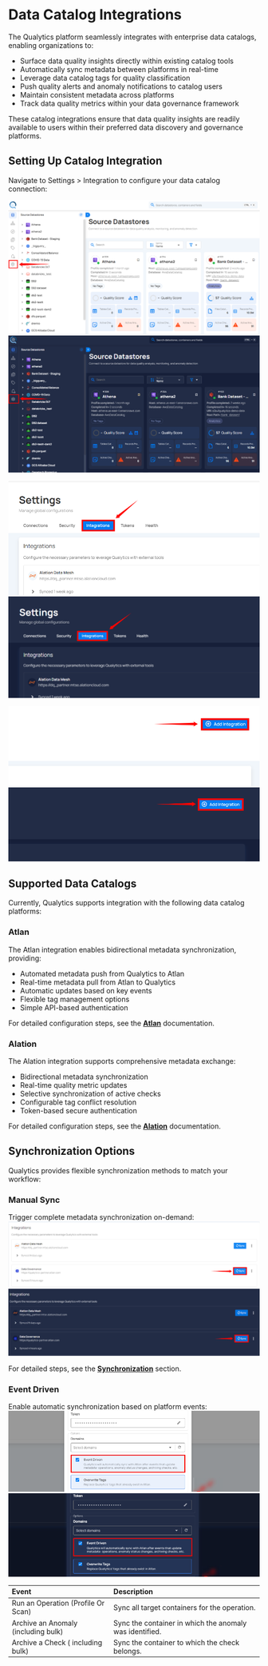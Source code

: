 # Data Catalog Integrations

The Qualytics platform seamlessly integrates with enterprise data catalogs, enabling organizations to:
 
- Surface data quality insights directly within existing catalog tools
-  Automatically sync metadata between platforms in real-time
-  Leverage data catalog tags for quality classification
-  Push quality alerts and anomaly notifications to catalog users
-  Maintain consistent metadata across platforms
-  Track data quality metrics within your data governance framework

These catalog integrations ensure that data quality insights are readily available to users within their preferred data discovery and governance platforms.

## Setting Up Catalog Integration

Navigate to Settings > Integration to configure your data catalog connection:

![setting](../../assets/integrations/overview/setting-button-light.png#only-light)
![setting](../../assets/integrations/overview/setting-button-dark.png#only-dark)

![tab](../../assets/integrations/overview/tab-button-light.png#only-light)
![tab](../../assets/integrations/overview/tab-button-dark.png#only-dark)

![integration](../../assets/integrations/overview/add-integration-button-light.png#only-light)
![integration](../../assets/integrations/overview/add-integration-button-dark.png#only-dark)

## Supported Data Catalogs

Currently, Qualytics supports integration with the following data catalog platforms:

### Atlan

The Atlan integration enables bidirectional metadata synchronization, providing:
- Automated metadata push from Qualytics to Atlan
- Real-time metadata pull from Atlan to Qualytics
- Automatic updates based on key events
- Flexible tag management options
- Simple API-based authentication

For detailed configuration steps, see the [**Atlan**](./atlan.md) documentation.

### Alation

The Alation integration supports comprehensive metadata exchange:
- Bidirectional metadata synchronization
- Real-time quality metric updates
- Selective synchronization of active checks
- Configurable tag conflict resolution
- Token-based secure authentication

For detailed configuration steps, see the [**Alation**](./alation.md) documentation.

## Synchronization Options

Qualytics provides flexible synchronization methods to match your workflow:

### Manual Sync

Trigger complete metadata synchronization on-demand:
![mannual](../../assets/integrations/overview/mannual-light.png#only-light)
![mannual](../../assets/integrations/overview/mannual-dark.png#only-dark)

For detailed steps, see the [**Synchronization**](atlan.md/#synchronization) section.

### Event Driven

Enable automatic synchronization based on platform events:
![event](../../assets/integrations/overview/event-light.png#only-light)
![event](../../assets/integrations/overview/event-dark.png#only-dark)

| Event  | Description |
| :---- | :---- |
| Run an Operation (Profile Or Scan) | Sync all target containers for the operation. |
| Archive an Anomaly (including bulk) | Sync the container in which the anomaly was identified. |
| Archive a Check ( including bulk) | Sync the container to which the check belongs. |
